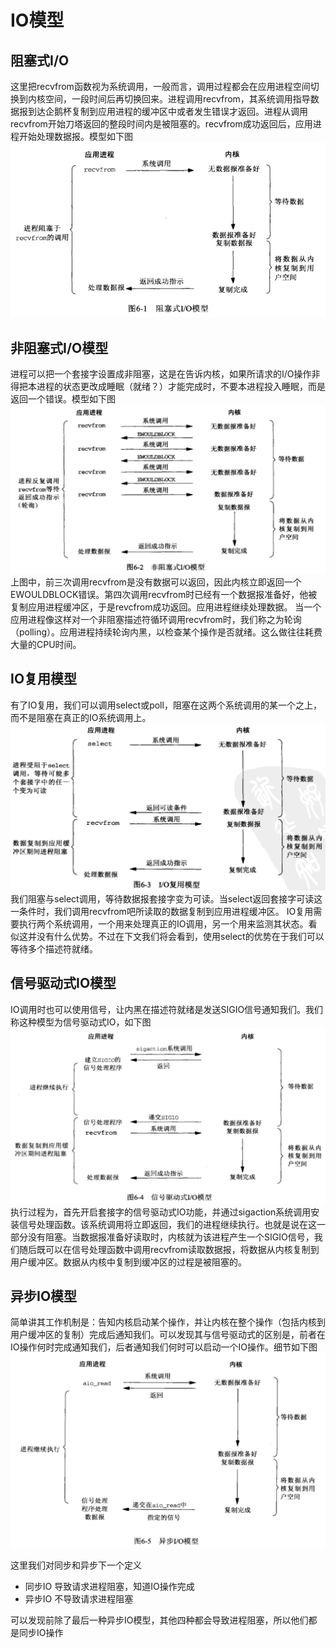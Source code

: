 # IO模型 #
## 阻塞式I/O ##
这里把recvfrom函数视为系统调用，一般而言，调用过程都会在应用进程空间切换到内核空间，一段时间后再切换回来。进程调用recvfrom，其系统调用指导数据报到达企鹅杯复制到应用进程的缓冲区中或者发生错误才返回。进程从调用recvfrom开始刀塔返回的整段时间内是被阻塞的。recvfrom成功返回后，应用进程开始处理数据报。模型如下图
![](image/阻塞式IO模型.png)
## 非阻塞式I/O模型 ##
进程可以把一个套接字设置成非阻塞，这是在告诉内核，如果所请求的I/O操作非得把本进程的状态更改成睡眠（就绪？）才能完成时，不要本进程投入睡眠，而是返回一个错误。模型如下图
![](image/非阻塞式IO模型.png)
上图中，前三次调用recvfrom是没有数据可以返回，因此内核立即返回一个EWOULDBLOCK错误。第四次调用recvfrom时已经有一个数据报准备好，他被复制应用进程缓冲区，于是revcfrom成功返回。应用进程继续处理数据。
当一个应用进程像这样对一个非阻塞描述符循环调用recvfrom时，我们称之为轮询（polling）。应用进程持续轮询内黑，以检查某个操作是否就绪。这么做往往耗费大量的CPU时间。

## IO复用模型 ##
有了IO复用，我们可以调用select或poll，阻塞在这两个系统调用的某一个之上，而不是阻塞在真正的IO系统调用上。
![](image/IO复用模型.png)
我们阻塞与select调用，等待数据报套接字变为可读。当select返回套接字可读这一条件时，我们调用recvfrom吧所读取的数据复制到应用进程缓冲区。
IO复用需要执行两个系统调用，一个用来处理真正的IO调用，另一个用来监测其状态。看似这并没有什么优势。不过在下文我们将会看到，使用select的优势在于我们可以等待多个描述符就绪。
## 信号驱动式IO模型 ##
IO调用时也可以使用信号，让内黑在描述符就绪是发送SIGIO信号通知我们。我们称这种模型为信号驱动式IO，如下图
![](image/信号驱动IO模型.png)
执行过程为，首先开启套接字的信号驱动式IO功能，并通过sigaction系统调用安装信号处理函数。该系统调用将立即返回，我们的进程继续执行。也就是说在这一部分没有阻塞。当数据报准备好读取时，内核就为该进程产生一个SIGIO信号，我们随后既可以在信号处理函数中调用recvfrom读取数据报，将数据从内核复制到用户缓冲区。数据从内核中复制到缓冲区的过程是被阻塞的。
## 异步IO模型 ##
简单讲其工作机制是：告知内核启动某个操作，并让内核在整个操作（包括内核到用户缓冲区的复制）完成后通知我们。可以发现其与信号驱动式的区别是，前者在IO操作何时完成通知我们，后者通知我们何时可以启动一个IO操作。细节如下图
![](image/异步IO模型.png)

这里我们对同步和异步下一个定义
- 同步IO 导致请求进程阻塞，知道IO操作完成
- 异步IO 不导致请求进程阻塞

可以发现前除了最后一种异步IO模型，其他四种都会导致进程阻塞，所以他们都是同步IO操作
